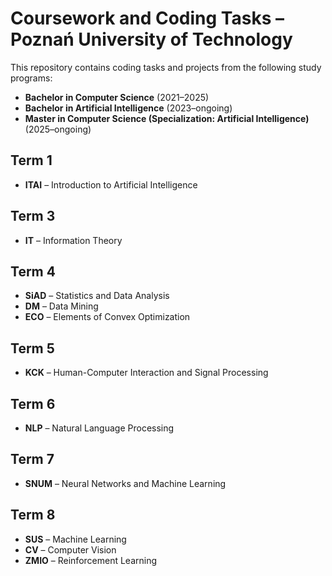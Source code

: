 # Coursework and Coding Tasks – Poznań University of Technology

This repository contains coding tasks and projects from the following study programs:

- **Bachelor in Computer Science** (2021–2025)
- **Bachelor in Artificial Intelligence** (2023–ongoing)
- **Master in Computer Science (Specialization: Artificial Intelligence)** (2025–ongoing)

## Term 1

- **ITAI** – Introduction to Artificial Intelligence

## Term 3

- **IT** – Information Theory

## Term 4

- **SiAD** – Statistics and Data Analysis
- **DM** – Data Mining
- **ECO** – Elements of Convex Optimization

## Term 5

- **KCK** – Human-Computer Interaction and Signal Processing

## Term 6

- **NLP** – Natural Language Processing

## Term 7

- **SNUM** – Neural Networks and Machine Learning

## Term 8

- **SUS** – Machine Learning
- **CV** – Computer Vision
- **ZMIO** – Reinforcement Learning
